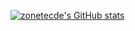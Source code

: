 [![zonetecde's GitHub stats](https://github-readme-stats.vercel.app/api?username=zonetecde&show_icons=true&count_private=true&include_all_commits=true)](https://github.com/zonetecde/github-readme-stats)
